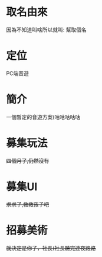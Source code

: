 # 取名由來
因為不知道叫啥所以就叫: 幫取個名
# 定位
PC端音遊
# 簡介
一個暫定的音遊方案(咕咕咕咕咕
# 募集玩法
~~四個月了,仍然沒有~~
# 募集UI
~~求求了,救救孩子吧~~
# 招募美術
~~就決定是你了，社長(社長聽完連夜跑路~~
